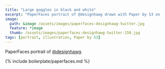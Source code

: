 ```yaml
---
title: "Large goggles in black and white"
excerpt: "PaperFaces portrait of @designhawg drawn with Paper by 53 on an iPad."
image: 
  path: &image /assets/images/paperfaces-designhawg-twitter.jpg 
  feature: *image
  thumb: /assets/images/paperfaces-designhawg-twitter-150.jpg
tags: [portrait, illustration, Paper by 53]
---
```


PaperFaces portrait of [@designhawg](http://twitter.com/designhawg).

{% include boilerplate/paperfaces.md %}
